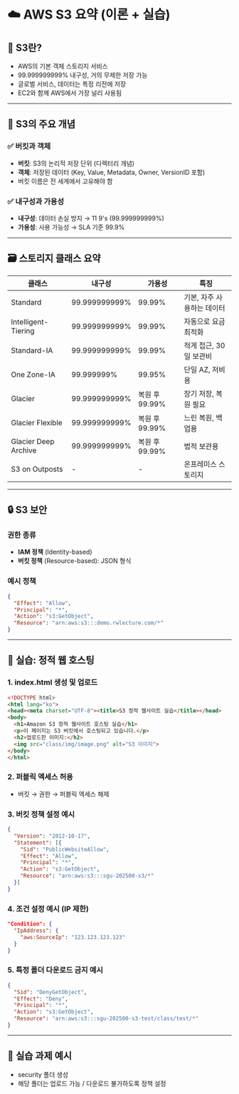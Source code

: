 
# ☁️ AWS S3 요약 (이론 + 실습)

## 📌 S3란?
- AWS의 기본 객체 스토리지 서비스
- 99.999999999% 내구성, 거의 무제한 저장 가능
- 글로벌 서비스, 데이터는 특정 리전에 저장
- EC2와 함께 AWS에서 가장 널리 사용됨

---

## 📁 S3의 주요 개념

### ✅ 버킷과 객체
- **버킷**: S3의 논리적 저장 단위 (디렉터리 개념)
- **객체**: 저장된 데이터 (Key, Value, Metadata, Owner, VersionID 포함)
- 버킷 이름은 전 세계에서 고유해야 함

### ✅ 내구성과 가용성
- **내구성**: 데이터 손실 방지 → 11 9's (99.999999999%)
- **가용성**: 사용 가능성 → SLA 기준 99.9%

---

## 🗃️ 스토리지 클래스 요약

| 클래스 | 내구성 | 가용성 | 특징 |
|--------|--------|--------|------|
| Standard | 99.999999999% | 99.99% | 기본, 자주 사용하는 데이터 |
| Intelligent-Tiering | 99.999999999% | 99.99% | 자동으로 요금 최적화 |
| Standard-IA | 99.999999999% | 99.99% | 적게 접근, 30일 보관비 |
| One Zone-IA | 99.999999% | 99.95% | 단일 AZ, 저비용 |
| Glacier | 99.999999999% | 복원 후 99.99% | 장기 저장, 복원 필요 |
| Glacier Flexible | 99.999999999% | 복원 후 99.99% | 느린 복원, 백업용 |
| Glacier Deep Archive | 99.999999999% | 복원 후 99.99% | 법적 보관용 |
| S3 on Outposts | - | - | 온프레미스 스토리지 |

---

## 🔒 S3 보안

### 권한 종류
- **IAM 정책** (Identity-based)
- **버킷 정책** (Resource-based): JSON 형식

### 예시 정책
```json
{
  "Effect": "Allow",
  "Principal": "*",
  "Action": "s3:GetObject",
  "Resource": "arn:aws:s3:::demo.rwlecture.com/*"
}
```

---

## 🧪 실습: 정적 웹 호스팅

### 1. index.html 생성 및 업로드
```html
<!DOCTYPE html>
<html lang="ko">
<head><meta charset="UTF-8"><title>S3 정적 웹사이트 실습</title></head>
<body>
  <h1>Amazon S3 정적 웹사이트 호스팅 실습</h1>
  <p>이 페이지는 S3 버킷에서 호스팅되고 있습니다.</p>
  <h2>업로드한 이미지:</h2>
  <img src="class/img/image.png" alt="S3 이미지">
</body>
</html>
```

### 2. 퍼블릭 엑세스 허용
- 버킷 → 권한 → 퍼블릭 엑세스 해제

### 3. 버킷 정책 설정 예시
```json
{
  "Version": "2012-10-17",
  "Statement": [{
    "Sid": "PublicWebsiteAllow",
    "Effect": "Allow",
    "Principal": "*",
    "Action": "s3:GetObject",
    "Resource": "arn:aws:s3:::sgu-202500-s3/*"
  }]
}
```

### 4. 조건 설정 예시 (IP 제한)
```json
"Condition": {
  "IpAddress": {
    "aws:SourceIp": "123.123.123.123"
  }
}
```

### 5. 특정 폴더 다운로드 금지 예시
```json
{
  "Sid": "DenyGetObject",
  "Effect": "Deny",
  "Principal": "*",
  "Action": "s3:GetObject",
  "Resource": "arn:aws:s3:::sgu-202500-s3-test/class/test/*"
}
```

---

## 🧪 실습 과제 예시
- security 폴더 생성
- 해당 폴더는 업로드 가능 / 다운로드 불가하도록 정책 설정

